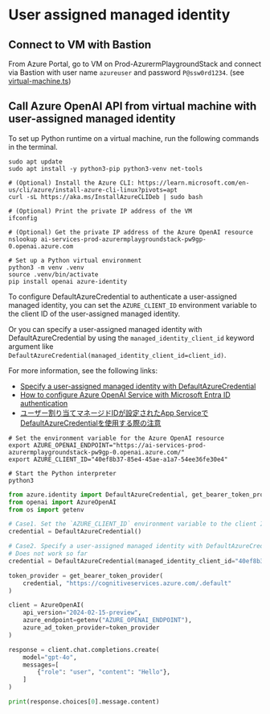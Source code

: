 # User assigned managed identity

## Connect to VM with Bastion

From Azure Portal, go to VM on Prod-AzurermPlaygroundStack and connect via Bastion with user name `azureuser` and password `P@ssw0rd1234`. (see [virtual-machine.ts](../lib/construct/azurerm/virtual-machine.ts))

## Call Azure OpenAI API from virtual machine with user-assigned managed identity

To set up Python runtime on a virtual machine, run the following commands in the terminal.

```shell
sudo apt update
sudo apt install -y python3-pip python3-venv net-tools

# (Optional) Install the Azure CLI: https://learn.microsoft.com/en-us/cli/azure/install-azure-cli-linux?pivots=apt
curl -sL https://aka.ms/InstallAzureCLIDeb | sudo bash

# (Optional) Print the private IP address of the VM
ifconfig

# (Optional) Get the private IP address of the Azure OpenAI resource
nslookup ai-services-prod-azurermplaygroundstack-pw9gp-0.openai.azure.com

# Set up a Python virtual environment
python3 -m venv .venv
source .venv/bin/activate
pip install openai azure-identity
```

To configure DefaultAzureCredential to authenticate a user-assigned managed identity, you can set the `AZURE_CLIENT_ID` environment variable to the client ID of the user-assigned managed identity.

Or you can specify a user-assigned managed identity with DefaultAzureCredential by using the `managed_identity_client_id` keyword argument like `DefaultAzureCredential(managed_identity_client_id=client_id)`.

For more information, see the following links:

- [Specify a user-assigned managed identity with DefaultAzureCredential](https://learn.microsoft.com/en-us/python/api/overview/azure/identity-readme?view=azure-python#specify-a-user-assigned-managed-identity-with-defaultazurecredential)
- [How to configure Azure OpenAI Service with Microsoft Entra ID authentication](https://learn.microsoft.com/en-us/azure/ai-services/openai/how-to/managed-identity)
- [ユーザー割り当てマネージドIDが設定されたApp ServiceでDefaultAzureCredentialを使用する際の注意](https://zenn.dev/headwaters/articles/62ce9887a37b68)

```shell
# Set the environment variable for the Azure OpenAI resource
export AZURE_OPENAI_ENDPOINT="https://ai-services-prod-azurermplaygroundstack-pw9gp-0.openai.azure.com/"
export AZURE_CLIENT_ID="40ef8b37-85e4-45ae-a1a7-54ee36fe30e4"

# Start the Python interpreter
python3
```

```python
from azure.identity import DefaultAzureCredential, get_bearer_token_provider
from openai import AzureOpenAI
from os import getenv

# Case1. Set the `AZURE_CLIENT_ID` environment variable to the client ID of the user-assigned managed identity
credential = DefaultAzureCredential()

# Case2. Specify a user-assigned managed identity with DefaultAzureCredential
# Does not work so far
credential = DefaultAzureCredential(managed_identity_client_id="40ef8b37-85e4-45ae-a1a7-54ee36fe30e4")

token_provider = get_bearer_token_provider(
    credential, "https://cognitiveservices.azure.com/.default"
)

client = AzureOpenAI(
    api_version="2024-02-15-preview",
    azure_endpoint=getenv("AZURE_OPENAI_ENDPOINT"),
    azure_ad_token_provider=token_provider
)

response = client.chat.completions.create(
    model="gpt-4o",
    messages=[
        {"role": "user", "content": "Hello"},
    ]
)

print(response.choices[0].message.content)
```
